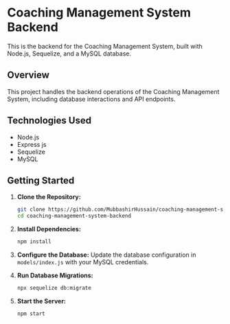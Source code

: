# Coaching Management System Backend

This is the backend for the Coaching Management System, built with Node.js, Sequelize, and a MySQL database.

## Overview

This project handles the backend operations of the Coaching Management System, including database interactions and API endpoints.

## Technologies Used

- Node.js
- Express js 
- Sequelize
- MySQL

## Getting Started

1. **Clone the Repository:**
   ```bash
   git clone https://github.com/MubbashirHussain/coaching-management-system-backend.git
   cd coaching-management-system-backend
   ```

2. **Install Dependencies:**
   ```bash
   npm install
   ```

3. **Configure the Database:**
   Update the database configuration in `models/index.js` with your MySQL credentials.

4. **Run Database Migrations:**
   ```bash
   npx sequelize db:migrate
   ```

5. **Start the Server:**
   ```bash
   npm start
   ```
